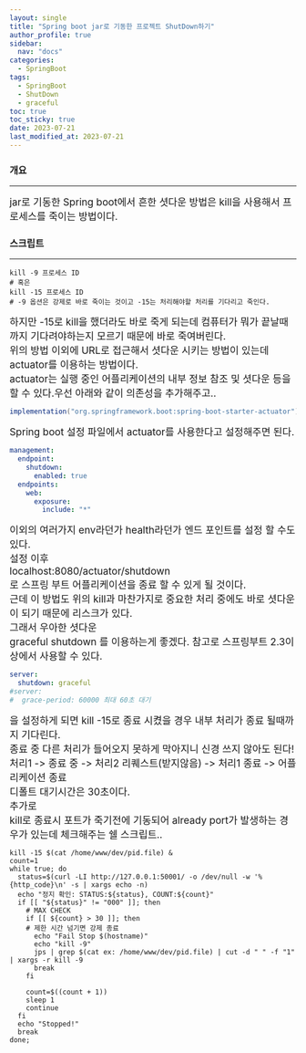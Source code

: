 ```yaml
---
layout: single
title: "Spring boot jar로 기동한 프로젝트 ShutDown하기"
author_profile: true
sidebar:
  nav: "docs"
categories:
  - SpringBoot
tags:
  - SpringBoot
  - ShutDown
  - graceful
toc: true
toc_sticky: true
date: 2023-07-21
last_modified_at: 2023-07-21
---
```


### 개요

---

<span style="font-size:13pt">
jar로 기동한 Spring boot에서 흔한 셧다운 방법은 kill을 사용해서 프로세스를 죽이는 방법이다.
</span>

### 스크립트

---

```shell
kill -9 프로세스 ID
# 혹은
kill -15 프로세스 ID
# -9 옵션은 강제로 바로 죽이는 것이고 -15는 처리해야할 처리를 기다리고 죽인다.
```

<span style="font-size:13pt">
하지만 -15로 kill을 했더라도 바로 죽게 되는데 컴퓨터가 뭐가 끝날때까지 기다려야하는지 모르기 때문에 바로 죽여버린다.<br/>
위의 방법 이외에 URL로 접근해서 셧다운 시키는 방법이 있는데 actuator를 이용하는 방법이다.<br/>
actuator는 실행 중인 어플리케이션의 내부 정보 참조 및 셧다운 등을 할 수 있다.우선 아래와 같이 의존성을 추가해주고..
</span>

```groovy
implementation("org.springframework.boot:spring-boot-starter-actuator")
```

<span style="font-size:13pt">
Spring boot 설정 파일에서 actuator를 사용한다고 설정해주면 된다.
</span>

```yml
management:
  endpoint:
    shutdown:
      enabled: true
  endpoints:
    web:
      exposure:
        include: "*"
```

<span style="font-size:13pt">
이외의 여러가지 env라던가 health라던가 엔드 포인트를 설정 할 수도 있다.<br/>
설정 이후<br/>
localhost:8080/actuator/shutdown<br/>
로 스프링 부트 어플리케이션을 종료 할 수 있게 될 것이다.<br/>
근데 이 방법도 위의 kill과 마찬가지로 중요한 처리 중에도 바로 셧다운이 되기 때문에 리스크가 있다.<br/>
</span>

<span style="font-size:13pt">
그래서 우아한 셧다운<br/>
graceful shutdown 를 이용하는게 좋겠다. 참고로 스프링부트 2.3이상에서 사용할 수 있다.<br/>
</span>

```yml
server:
  shutdown: graceful
#server:
#  grace-period: 60000 최대 60초 대기
```

<span style="font-size:13pt">
을 설정하게 되면 kill -15로 종료 시켰을 경우 내부 처리가 종료 될때까지 기다린다.<br/>
종료 중 다른 처리가 들어오지 못하게 막아지니 신경 쓰지 않아도 된다!<br/>
처리1 -> 종료 중 -> 처리2 리퀘스트(받지않음) -> 처리1 종료 -> 어플리케이션 종료<br/>
디폴트 대기시간은 30초이다.<br/>
</span>

<span style="font-size:13pt">
추가로<br/>
kill로 종료시 포트가 죽기전에 기동되어 already port가 발생하는 경우가 있는데 체크해주는 쉘 스크립트..<br/>
</span>

```shell
kill -15 $(cat /home/www/dev/pid.file) &
count=1
while true; do
  status=$(curl -LI http://127.0.0.1:50001/ -o /dev/null -w '%{http_code}\n' -s | xargs echo -n)
  echo "정지 확인: STATUS:${status}, COUNT:${count}"
  if [[ "${status}" != "000" ]]; then
    # MAX CHECK
    if [[ ${count} > 30 ]]; then
    # 제한 시간 넘기면 강제 종료
      echo "Fail Stop $(hostname)"
      echo "kill -9"
      jps | grep $(cat ex: /home/www/dev/pid.file) | cut -d " " -f "1" | xargs -r kill -9
      break
    fi

    count=$((count + 1))
    sleep 1
    continue
  fi
  echo "Stopped!"
  break
done;
```
